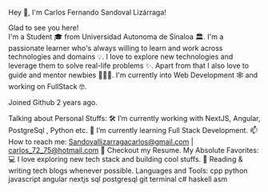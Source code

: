
Hey 👋, I'm Carlos Fernando Sandoval Lizárraga!

Glad to see you here!   
I'm a Student  🎓 from Universidad Autonoma de Sinaloa 🏛. I'm a passionate learner who's always willing to learn and work across technologies and domains 💡. I love to explore new technologies and leverage them to solve real-life problems ✨. Apart from that I also love to guide and mentor newbies 👨🏻‍💻. I'm currently into Web Development 🕸️ and working on FullStack 🤓.

Joined Github 2 years ago.



Talking about Personal Stuffs:
🛠   I’m currently working with NextJS, Angular, PostgreSql , Python etc.
🚀   I’m currently learning Full Stack Development.
📫   How to reach me: Sandovallizarragacarlos@gmail.com | carlos_72_75@hotmail.com
📝   Checkout my Resume.
My Absolute Favorites:
💻   I love exploring new tech stack and building cool stuffs.
📰   Reading & writing tech blogs whenever possible.
Languages and Tools:
cpp python javascript angular  nextjs sql  postgresql git terminal  c# haskell asm
